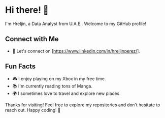 # Hi there! 👋

I'm Hreljin, a Data Analyst from U.A.E.. Welcome to my GitHub profile!

## Connect with Me

- 💬 Let's connect on [https://www.linkedin.com/in/hreljinperez/].

## Fun Facts

- 🎮 I enjoy playing on my Xbox in my free time.
- 📚 I'm currently reading tons of Manga.
- 🌍 I sometimes love to travel and explore new places.

Thanks for visiting! Feel free to explore my repositories and don't hesitate to reach out. Happy coding! 🚀

<!---
hreljin/hreljin is a ✨ special ✨ repository because its `README.md` (this file) appears on your GitHub profile.
You can click the Preview link to take a look at your changes.
--->
